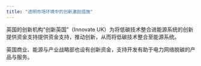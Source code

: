```yaml
---
title: "透明市场环境中的创新激励措施"
---
```


英国的创新机构“创新英国”（Innovate UK）为将低碳技术整合进能源系统的创新提供资金支持提供资金支持，推动创新，从而将低碳技术整合至能源系统。

英国商业、能源与产业战略部也设有创新资金，支持开发有助于电力网络脱碳的产品与服务。

